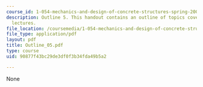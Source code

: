 ```yaml
---
course_id: 1-054-mechanics-and-design-of-concrete-structures-spring-2004
description: Outline 5. This handout contains an outline of topics covered in course
  lectures.
file_location: /coursemedia/1-054-mechanics-and-design-of-concrete-structures-spring-2004/90877f43bc29de3df0f3b34fda49b5a2_Outline_05.pdf
file_type: application/pdf
layout: pdf
title: Outline_05.pdf
type: course
uid: 90877f43bc29de3df0f3b34fda49b5a2

---
```

None